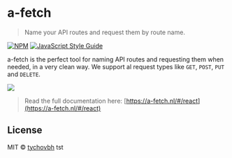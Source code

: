 # a-fetch

> Name your API routes and request them by route name.

[![NPM](https://img.shields.io/npm/v/a-fetch.svg)](https://www.npmjs.com/package/a-fetch) [![JavaScript Style Guide](https://img.shields.io/badge/code_style-standard-brightgreen.svg)](https://standardjs.com)

a-fetch is the perfect tool for naming API routes and requesting them when needed, in a very clean way. We support al request types like `GET`, `POST`, `PUT` and `DELETE`.

<img src="https://a-fetch.nl/img/a-fetch.png" />

>Read the full documentation here: [https://a-fetch.nl/#/react](https://a-fetch.nl/#/react)

## License

MIT © [tychovbh](https://github.com/tychovbh)
tst